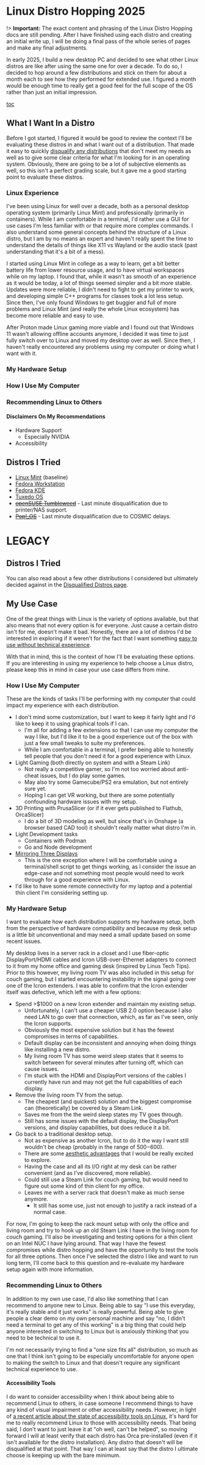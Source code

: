 # Linux Distro Hopping 2025
!> **Important:** The exact content and phrasing of the Linux Distro Hopping docs are still pending. After I have finished using each distro and creating an initial write up, I will be doing a final pass of the whole series of pages and make any final adjustments.

In early 2025, I build a new desktop PC and decided to see what other Linux distros are like after using the same one for over a decade. To do so, I decided to hop around a few distributions and stick on them for about a month each to see how they performed for extended use. I figured a month would be enough time to really get a good feel for the full scope of the OS rather than just an initial impression.

[toc](toc.md ':include')

## What I Want In a Distro
Before I got started, I figured it would be good to review the context I'll be evaluating these distros in and what I want out of a distribution. That made it easy to quickly [disqualify any distributions](/software/linux/distro-hopping-2025/disqualified) that don't meet my needs as well as to give some clear criteria for what I'm looking for in an operating system. Obviously, there are going to be a lot of subjective elements as well, so this isn't a perfect grading scale, but it gave me a good starting point to evaluate these distros.

### Linux Experience
I've been using Linux for well over a decade, both as a personal desktop operating system (primarily Linux Mint) and professionally (primarily in containers). While I am comfortable in a terminal, I'd rather use a GUI for use cases I'm less familiar with or that require more complex commands. I also understand some general concepts behind the structure of a Linux distro, but I am by no means an expert and haven't really spent the time to understand the details of things like X11 vs Wayland or the audio stack (past understanding that it's a bit of a mess).

I started using Linux Mint in college as a way to learn, get a bit better battery life from lower resource usage, and to have virtual workspaces while on my laptop. I found that, while it wasn't as smooth of an experience as it would be today, a lot of things seemed simpler and a bit more stable. Updates were more reliable, I didn't need to fight to get my printer to work, and developing simple C++ programs for classes took a lot less setup. Since then, I've only found Windows to get buggier and full of more problems and Linux Mint (and really the whole Linux ecosystem) has become more reliable and easy to use.

After Proton made Linux gaming more viable and I found out that Windows 11 wasn't allowing offline accounts anymore, I decided it was time to just fully switch over to Linux and moved my desktop over as well. Since then, I haven't really encountered any problems using my computer or doing what I want with it.

### My Hardware Setup

### How I Use My Computer

### Recommending Linux to Others

#### Disclaimers On My Recommendations
* Hardware Support
  * Especially NVIDIA
* Accessibility

## Distros I Tried

* [Linux Mint](https://linuxmint.com/) (baseline)
* [Fedora Workstation](https://fedoraproject.org/workstation/)
* [Fedora KDE](https://fedoraproject.org/spins/kde)
* [Tuxedo OS](https://www.tuxedocomputers.com/en/TUXEDO-OS_1.tuxedo)
* ~~[openSUSE Tumbleweed](https://www.opensuse.org/#Tumbleweed)~~ - Last minute disqualification due to printer/NAS support.
* ~~[Pop!_OS](https://pop.system76.com/)~~ - Last minute disqualification due to COSMIC delays.

# LEGACY
## Distros I Tried

You can also read about a few other distributions I considered but ultimately decided against in the [Disqualified Distros page](/software/linux/distro-hopping-2025/disqualified.md).

## My Use Case
One of the great things with Linux is the variety of options available, but that also means that not every option is for everyone. Just cause a certain distro isn't for me, doesn't make it bad. Honestly, there are a lot of distros I'd be interested in exploring if it weren't for the fact that I want something [easy to use without technical experience](#recommending-linux-to-others).

With that in mind, this is the context of how I'll be evaluating these options. If you are interesting in using my experience to help choose a Linux distro, please keep this in mind in case your use case differs from mine.

<!-- TODO: Add section about my linux exp and comfort. -->

### How I Use My Computer
These are the kinds of tasks I'll be performing with my computer that could impact my experience with each distribution.

* I don't mind some customization, but I want to keep it fairly light and I'd like to keep it to using graphical tools if I can.
  * I'm all for adding a few extensions so that I can use my computer the way I like, but I'd like it to be a good experience out of the box with just a few small tweaks to suite my preferences.
  * While I am comfortable in a terminal, I prefer being able to honestly tell people that you don't need it for a good experience with Linux.
* Light Gaming (both directly on system and with a Steam Link)
  * Not really a competitive gamer, so I'm not too worried about anti-cheat issues, but I do play some games.
  * May also try some Gamecube/PS2 era emulation, but not entirely sure yet.
  * Hoping I can get VR working, but there are some potentially confounding hardware issues with my setup.
* 3D Printing with PrusaSlicer (or if it ever gets published to Flathub, OrcaSlicer)
  * I do a bit of 3D modeling as well, but since that's in Onshape (a browser based CAD tool) it shouldn't really matter what distro I'm in.
* Light Development tasks
  * Containers with Podman
  * Go and Node development
* [Mirroring Three Displays](https://forums.linuxmint.com/viewtopic.php?t=418626)
  * This is the one exception where I will be comfortable using a terminal/shell script to get things working, as I consider the issue an edge-case and not something most people would need to work through for a good experience with Linux.
* I'd like to have some remote connectivity for my laptop and a potential thin client I'm considering setting up.

### My Hardware Setup
I want to evaluate how each distribution supports my hardware setup, both from the perspective of hardware compatibility and because my desk setup is a little bit unconventional and may need a small update based on some recent issues.

My desktop lives in a server rack in a closet and I use fiber-optic DisplayPort/HDMI cables and Icron USB-over-Ethernet adapters to connect to it from my home office and gaming desk (inspired by Linus Tech Tips). Prior to this however, my living room TV was also included in this setup for couch gaming, but I started encountering instability in the signal going over one of the Icron extenders. I was able to confirm that the Icron extender itself was defective, which left me with a few options:

* Spend >$1000 on a new Icron extender and maintain my existing setup.
  * Unfortunately, I can't use a cheaper USB 2.0 option because I also need LAN to go over that connection, which, as far as I've seen, only the Icron supports.
  * Obviously the most expensive solution but it has the fewest compromises in terms of capabilities.
  * Default display can be inconsistent and annoying when doing things like installing a new distro.
  * My living room TV has some weird sleep states that it seems to switch between for several minutes after turning off, which can cause issues.
  * I'm stuck with the HDMI and DisplayPort versions of the cables I currently have run and may not get the full capabilities of each display.
* Remove the living room TV from the setup.
  * The cheapest (and quickest) solution and the biggest compromise can (theoretically) be covered by a Steam Link.
  * Saves me from the the weird sleep states my TV goes through.
  * Still has some issues with the default display, the DisplayPort versions, and display capabilities, but does reduce it a bit.
* Go back to a traditional desktop setup.
  * Not as expensive as another Icron, but to do it the way I want still wouldn't be cheap (probably in the range of $500-$600).
  * There are some [aesthetic advantages](https://starforgesystems.com/products/frieren-case-bundle) that I would be really excited to explore.
  * Having the case and all its I/O right at my desk can be rather convenient (and as I've discovered, more reliable).
  * Could still use a Steam Link for couch gaming, but would need to figure out some kind of thin client for my office.
  * Leaves me with a server rack that doesn't make as much sense anymore.
    * It still has some use, just not enough to justify a rack instead of a normal case.

For now, I'm going to keep the rack mount setup with only the office and living room and try to hook up an old Steam Link I have in the living room for couch gaming. I'll also be investigating and testing options for a thin client on an Intel NUC I have lying around. That way I have the fewest compromises while distro hopping and have the opportunity to test the tools for all three options. Then once I've selected the distro I like and want to run long term, I'll come back to this question and re-evaluate my hardware setup again with more information.

### Recommending Linux to Others
In addition to my own use case, I'd also like something that I can recommend to anyone new to Linux. Being able to say "I use this everyday, it's really stable and it just works" is really powerful. Being able to give people a clear demo on my own personal machine and say "no, I didn't need a terminal to get any of this working" is a big thing that could help anyone interested in switching to Linux but is anxiously thinking that you need to be technical to use it.

I'm not necessarily trying to find a "one size fits all" distribution, so much as one that I think isn't going to be especially uncomfortable for anyone open to making the switch to Linux and that doesn't require any significant technical experience to use.

#### Accessibility Tools
I do want to consider accessibility when I think about being able to recommend Linux to others, in case someone I recommend things to have any kind of visual impairment or other accessibility needs. However, in light of [a recent article about the state of accessibility tools on Linux](https://fireborn.mataroa.blog/blog/i-want-to-love-linux-it-doesnt-love-me-back-post-1-built-for-control-but-not-for-people/), it's hard for me to really recommend Linux to those with accessibility needs. That being said, I don't want to just leave it at "oh well, can't be helped", so moving forward I will at least verify that each distro has Orca pre-installed (even if it isn't available for the distro installation). Any distro that doesn't will be disqualified at that point. That way I can at least say that the distro I ultimate choose is keeping up with the bare minimum.

<!-- TODO: Add section for known gaps like Nvidia drivers. Probably can move A11y tools into this section as well. -->